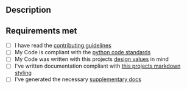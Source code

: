 ## Description

<!--- Describe your changes. Please be concise and specific. Update with each new commit-->

## Requirements met

<!--- How many of these have you completed? Put an `x` in all the boxes that apply: -->

- [ ] I have read the
  [contributing guidelines](https://github.com/spotDL/spotify-downloader/blob/master/CONTRIBUTING.md)
- [ ] My Code is compliant with the
  [python code standards](https://github.com/spotDL/spotify-downloader/blob/master/docs/docs/python.md)
- [ ] My Code was written with this projects
  [design values](https://github.com/spotDL/spotify-downloader/blob/master/docs/docs/design-values.md)
  in mind
- [ ] I've written documentation compliant with
  [this projects markdown styling](https://github.com/spotDL/spotify-downloader/blob/master/docs/docs/markdown.md)
- [ ] I've generated the necessary
  [supplementary docs](https://github.com/spotDL/spotify-downloader/blob/master/docs/docs/supplementary-docs.md)
